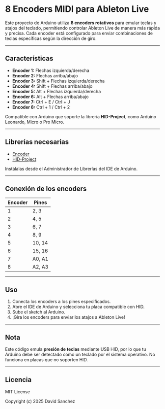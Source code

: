# 8 Encoders MIDI para Ableton Live

Este proyecto de Arduino utiliza **8 encoders rotativos** para emular teclas y atajos del teclado, permitiendo controlar Ableton Live de manera más rápida y precisa. Cada encoder está configurado para enviar combinaciones de teclas específicas según la dirección de giro.

---

## Características

- **Encoder 1:** Flechas izquierda/derecha  
- **Encoder 2:** Flechas arriba/abajo  
- **Encoder 3:** Shift + Flechas izquierda/derecha  
- **Encoder 4:** Shift + Flechas arriba/abajo  
- **Encoder 5:** Alt + Flechas izquierda/derecha  
- **Encoder 6:** Alt + Flechas arriba/abajo  
- **Encoder 7:** Ctrl + E / Ctrl + J  
- **Encoder 8:** Ctrl + 1 / Ctrl + 2  

Compatible con Arduino que soporte la librería **HID-Project**, como Arduino Leonardo, Micro o Pro Micro.

---

## Librerías necesarias

- [Encoder](https://www.pjrc.com/teensy/td_libs_Encoder.html)  
- [HID-Project](https://github.com/NicoHood/HID)  

Instálalas desde el Administrador de Librerías del IDE de Arduino.

---

## Conexión de los encoders

| Encoder | Pines |
|---------|------|
| 1       | 2, 3  |
| 2       | 4, 5  |
| 3       | 6, 7  |
| 4       | 8, 9  |
| 5       | 10, 14 |
| 6       | 15, 16 |
| 7       | A0, A1 |
| 8       | A2, A3 |

---

## Uso

1. Conecta los encoders a los pines especificados.  
2. Abre el IDE de Arduino y selecciona tu placa compatible con HID.  
3. Sube el sketch al Arduino.  
4. ¡Gira los encoders para enviar los atajos a Ableton Live!

---

## Nota

Este código emula **presión de teclas** mediante USB HID, por lo que tu Arduino debe ser detectado como un teclado por el sistema operativo. No funciona en placas que no soporten HID.

---

## Licencia

MIT License

Copyright (c) 2025 David Sanchez

